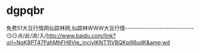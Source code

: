 # dgpqbr
免费51大豆行情网仙踪林网,仙踪林WWW大豆行情----------------------------😏😏点/此/进/入/http://www.baidu.com/link?url=NoK8PT47PahMhFH8Vie_jnciyIKNTTtVBQKpill6udK&amp;wd
